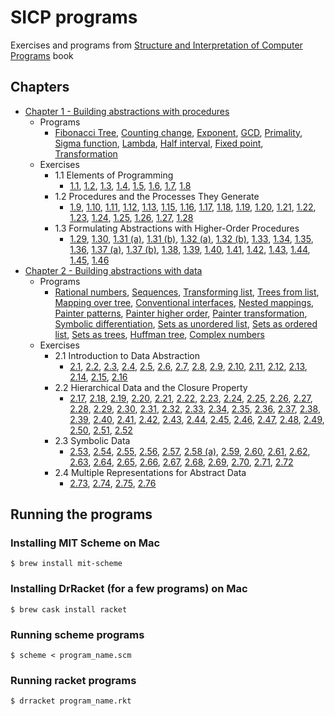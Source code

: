 # SICP programs

Exercises and programs from [Structure and Interpretation of Computer Programs](https://mitpress.mit.edu/sites/default/files/sicp/index.html) book

## Chapters
* [Chapter 1 - Building abstractions with procedures](ch1-abstraction-procedures)
  * Programs
    * [Fibonacci Tree](ch1-abstraction-procedures/fibonacci_tree.scm), [Counting change](ch1-abstraction-procedures/counting-change.scm), [Exponent](ch1-abstraction-procedures/expt.scm), [GCD](ch1-abstraction-procedures/gcd.scm), [Primality](ch1-abstraction-procedures/primality.scm), [Sigma function](ch1-abstraction-procedures/sigma.scm), [Lambda](ch1-abstraction-procedures/lambda.scm), [Half interval](ch1-abstraction-procedures/half-interval.scm), [Fixed point](ch1-abstraction-procedures/fixed-point.scm), [Transformation](ch1-abstraction-procedures/transformation.scm)
  * Exercises
    * 1.1 Elements of Programming
      * [1.1](ch1-abstraction-procedures/1.01.scm), [1.2](ch1-abstraction-procedures/1.02.scm), [1.3](ch1-abstraction-procedures/1.03.scm), [1.4](ch1-abstraction-procedures/1.04.scm), [1.5](ch1-abstraction-procedures/1.05.scm), [1.6](ch1-abstraction-procedures/1.06.scm), [1.7](ch1-abstraction-procedures/1.07.scm), [1.8](ch1-abstraction-procedures/1.08.scm)
    * 1.2 Procedures and the Processes They Generate
      * [1.9](ch1-abstraction-procedures/1.09.scm), [1.10](ch1-abstraction-procedures/1.10.scm), [1.11](ch1-abstraction-procedures/1.11.scm), [1.12](ch1-abstraction-procedures/1.12.scm), [1.13](ch1-abstraction-procedures/1.13.scm), [1.15](ch1-abstraction-procedures/1.15.scm), [1.16](ch1-abstraction-procedures/1.16.scm), [1.17](ch1-abstraction-procedures/1.17.scm), [1.18](ch1-abstraction-procedures/1.18.scm), [1.19](ch1-abstraction-procedures/1.19.scm), [1.20](ch1-abstraction-procedures/1.20.scm), [1.21](ch1-abstraction-procedures/1.21.scm), [1.22](ch1-abstraction-procedures/1.22.scm), [1.23](ch1-abstraction-procedures/1.23.scm), [1.24](ch1-abstraction-procedures/1.24.scm), [1.25](ch1-abstraction-procedures/1.25.scm), [1.26](ch1-abstraction-procedures/1.26.scm), [1.27](ch1-abstraction-procedures/1.27.scm), [1.28](ch1-abstraction-procedures/1.28.scm)
    * 1.3 Formulating Abstractions with Higher-Order Procedures
      * [1.29](ch1-abstraction-procedures/1.29.scm), [1.30](ch1-abstraction-procedures/1.30.scm), [1.31 (a)](ch1-abstraction-procedures/1.31.a.scm), [1.31 (b)](ch1-abstraction-procedures/1.31.b.scm), [1.32 (a)](ch1-abstraction-procedures/1.32.a.scm), [1.32 (b)](ch1-abstraction-procedures/1.32.b.scm), [1.33](ch1-abstraction-procedures/1.33.scm), [1.34](ch1-abstraction-procedures/1.34.scm), [1.35](ch1-abstraction-procedures/1.35.scm), [1.36](ch1-abstraction-procedures/1.36.scm), [1.37 (a)](ch1-abstraction-procedures/1.37.a.scm), [1.37 (b)](ch1-abstraction-procedures/1.37.b.scm), [1.38](ch1-abstraction-procedures/1.38.scm), [1.39](ch1-abstraction-procedures/1.39.scm), [1.40](ch1-abstraction-procedures/1.40.scm), [1.41](ch1-abstraction-procedures/1.41.scm), [1.42](ch1-abstraction-procedures/1.42.scm), [1.43](ch1-abstraction-procedures/1.43.scm), [1.44](ch1-abstraction-procedures/1.44.scm), [1.45](ch1-abstraction-procedures/1.45.scm), [1.46](ch1-abstraction-procedures/1.46.scm)
* [Chapter 2 - Building abstractions with data](ch2-abstraction-data)
  * Programs
    * [Rational numbers](ch2-abstraction-data/rational.scm), [Sequences](ch2-abstraction-data/sequences.scm), [Transforming list](ch2-abstraction-data/list-transform.scm), [Trees from list](ch2-abstraction-data/tree.scm), [Mapping over tree](ch2-abstraction-data/tree-map.scm), [Conventional interfaces](ch2-abstraction-data/conventional-interface.scm), [Nested mappings](ch2-abstraction-data/nested-mappings.scm), [Painter patterns](ch2-abstraction-data/paint.rkt), [Painter higher order](ch2-abstraction-data/paint-higher-order.rkt), [Painter transformation](ch2-abstraction-data/painter-transform.rkt), [Symbolic differentiation](ch2-abstraction-data/symbolic-diff.scm), [Sets as unordered list](ch2-abstraction-data/sets-unordered.scm), [Sets as ordered list](ch2-abstraction-data/sets-ordered.scm), [Sets as trees](ch2-abstraction-data/sets-tree.scm), [Huffman tree](ch2-abstraction-data/huffman-tree.scm), [Complex numbers](ch2-abstraction-data/complex-numbers.scm)
  * Exercises
    * 2.1 Introduction to Data Abstraction
      * [2.1](ch2-abstraction-data/2.01.scm), [2.2](ch2-abstraction-data/2.02.scm), [2.3](ch2-abstraction-data/2.03.scm), [2.4](ch2-abstraction-data/2.04.scm), [2.5](ch2-abstraction-data/2.05.scm), [2.6](ch2-abstraction-data/2.06.scm), [2.7](ch2-abstraction-data/2.07.scm), [2.8](ch2-abstraction-data/2.08.scm), [2.9](ch2-abstraction-data/2.09.scm), [2.10](ch2-abstraction-data/2.10.scm), [2.11](ch2-abstraction-data/2.11.scm), [2.12](ch2-abstraction-data/2.12.scm), [2.13](ch2-abstraction-data/2.13.scm), [2.14](ch2-abstraction-data/2.14.scm), [2.15](ch2-abstraction-data/2.15.scm), [2.16](ch2-abstraction-data/2.16.scm)
    * 2.2 Hierarchical Data and the Closure Property
      * [2.17](ch2-abstraction-data/2.17.scm), [2.18](ch2-abstraction-data/2.18.scm), [2.19](ch2-abstraction-data/2.19.scm), [2.20](ch2-abstraction-data/2.20.scm), [2.21](ch2-abstraction-data/2.21.scm), [2.22](ch2-abstraction-data/2.22.scm), [2.23](ch2-abstraction-data/2.23.scm), [2.24](ch2-abstraction-data/2.24.scm), [2.25](ch2-abstraction-data/2.25.scm), [2.26](ch2-abstraction-data/2.26.scm), [2.27](ch2-abstraction-data/2.27.scm), [2.28](ch2-abstraction-data/2.28.scm), [2.29](ch2-abstraction-data/2.29.scm), [2.30](ch2-abstraction-data/2.30.scm), [2.31](ch2-abstraction-data/2.31.scm), [2.32](ch2-abstraction-data/2.32.scm), [2.33](ch2-abstraction-data/2.33.scm), [2.34](ch2-abstraction-data/2.34.scm), [2.35](ch2-abstraction-data/2.35.scm), [2.36](ch2-abstraction-data/2.36.scm), [2.37](ch2-abstraction-data/2.37.scm), [2.38](ch2-abstraction-data/2.38.scm), [2.39](ch2-abstraction-data/2.39.scm), [2.40](ch2-abstraction-data/2.40.scm), [2.41](ch2-abstraction-data/2.41.scm), [2.42](ch2-abstraction-data/2.42.scm), [2.43](ch2-abstraction-data/2.43.scm), [2.44](ch2-abstraction-data/2.44.rkt), [2.45](ch2-abstraction-data/2.45.rkt), [2.46](ch2-abstraction-data/2.46.scm), [2.47](ch2-abstraction-data/2.47.scm), [2.48](ch2-abstraction-data/2.48.scm), [2.49](ch2-abstraction-data/2.49.rkt), [2.50](ch2-abstraction-data/2.50.rkt), [2.51](ch2-abstraction-data/2.51.rkt), [2.52](ch2-abstraction-data/2.52.rkt)
    * 2.3 Symbolic Data
      * [2.53](ch2-abstraction-data/2.53.scm), [2.54](ch2-abstraction-data/2.54.scm), [2.55](ch2-abstraction-data/2.55.scm), [2.56](ch2-abstraction-data/2.56.scm), [2.57](ch2-abstraction-data/2.57.scm), [2.58 (a)](ch2-abstraction-data/2.58.a.scm), [2.59](ch2-abstraction-data/2.59.scm), [2.60](ch2-abstraction-data/2.60.scm), [2.61](ch2-abstraction-data/2.61.scm), [2.62](ch2-abstraction-data/2.62.scm), [2.63](ch2-abstraction-data/2.63.scm), [2.64](ch2-abstraction-data/2.64.scm), [2.65](ch2-abstraction-data/2.65.scm), [2.66](ch2-abstraction-data/2.66.scm), [2.67](ch2-abstraction-data/2.67.scm), [2.68](ch2-abstraction-data/2.68.scm), [2.69](ch2-abstraction-data/2.69.scm), [2.70](ch2-abstraction-data/2.70.scm), [2.71](ch2-abstraction-data/2.71.scm), [2.72](ch2-abstraction-data/2.72.scm)
    * 2.4 Multiple Representations for Abstract Data
      * [2.73](ch2-abstraction-data/2.73.scm), [2.74](ch2-abstraction-data/2.74.scm), [2.75](ch2-abstraction-data/2.75.scm), [2.76](ch2-abstraction-data/2.76.scm)

## Running the programs

### Installing MIT Scheme on Mac

```
$ brew install mit-scheme
```

### Installing DrRacket (for a few programs) on Mac

```
$ brew cask install racket
```

### Running scheme programs

```
$ scheme < program_name.scm
```

### Running racket programs

```
$ drracket program_name.rkt
```